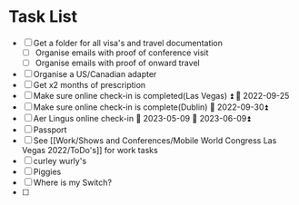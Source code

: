 # Task List

- [ ] Get a folder for all visa's and travel documentation
	- [ ] Organise emails with proof of conference visit
	- [ ] Organise emails with proof of onward travel
- [ ] Organise a US/Canadian adapter
- [ ] Get x2 months of prescription
- [ ] Make sure online check-in is completed(Las Vegas) ⏫ 📅 2022-09-25
- [ ] Make sure online check-in is complete(Dublin) 📅 2022-09-30⏫ 
- [ ] Aer Lingus online check-in 🛫 2023-05-09 📅 2023-06-09⏫ 
- [ ] Passport
- [ ] See [[Work/Shows and Conferences/Mobile World Congress Las Vegas 2022/ToDo's]] for work tasks
- [ ] curley wurly's
- [ ] Piggies 
- [ ] Where is my Switch?
- [ ] 
